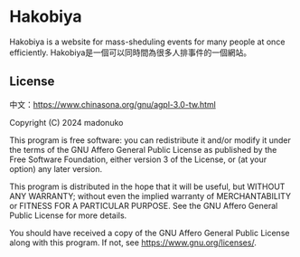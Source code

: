 # Hakobiya

Hakobiya is a website for mass-sheduling events for many people at once efficiently.
Hakobiya是一個可以同時間為很多人排事件的一個網站。

## License

中文：https://www.chinasona.org/gnu/agpl-3.0-tw.html

Copyright (C) 2024 madonuko

This program is free software: you can redistribute it and/or modify
it under the terms of the GNU Affero General Public License as
published by the Free Software Foundation, either version 3 of the
License, or (at your option) any later version.

This program is distributed in the hope that it will be useful,
but WITHOUT ANY WARRANTY; without even the implied warranty of
MERCHANTABILITY or FITNESS FOR A PARTICULAR PURPOSE. See the
GNU Affero General Public License for more details.

You should have received a copy of the GNU Affero General Public License
along with this program. If not, see <https://www.gnu.org/licenses/>.
